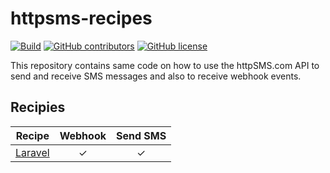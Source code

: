 httpsms-recipes
===============

[![Build](https://github.com/NdoleStudio/httpsms-recipes/actions/workflows/ci.yml/badge.svg)](https://github.com/NdoleStudio/httpsms-recipes/actions/workflows/ci.yml)
[![GitHub contributors](https://img.shields.io/github/contributors/NdoleStudio/httpsms-recipes)](https://github.com/NdoleStudio/httpsms-recipes/graphs/contributors)
[![GitHub license](https://img.shields.io/github/license/NdoleStudio/httpsms-recipes?color=brightgreen)](https://github.com/NdoleStudio/httpsms-recipes/blob/master/LICENSE)

This repository contains same code on how to use the httpSMS.com API to send and 
receive SMS messages and also to receive webhook events.


## Recipies

| Recipe                   | Webhook | Send SMS |
|--------------------------|:-------:|:--------:|
| [Laravel](./laravel/)    |    ✓    |    ✓    |


